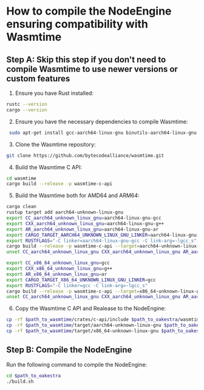 # How to compile the NodeEngine ensuring compatibility with Wasmtime

## Step A: Skip this step if you don't need to compile Wasmtime to use newer versions or custom features

1. Ensure you have Rust installed:
```bash
rustc --version
cargo --version
```

2. Ensure you have the necessary dependencies to compile Wasmtime:
```bash
 sudo apt-get install gcc-aarch64-linux-gnu binutils-aarch64-linux-gnu cmake
```


3. Clone the Wasmtime repository:
```bash
git clone https://github.com/bytecodealliance/wasmtime.git
```

4. Build the Wasmtime C API:
```bash
cd wasmtime
cargo build --release -p wasmtime-c-api
```

5. Build the Wasmtime both for AMD64 and ARM64:
```bash
cargo clean
rustup target add aarch64-unknown-linux-gnu
export CC_aarch64_unknown_linux_gnu=aarch64-linux-gnu-gcc        
export CXX_aarch64_unknown_linux_gnu=aarch64-linux-gnu-g++
export AR_aarch64_unknown_linux_gnu=aarch64-linux-gnu-ar
export CARGO_TARGET_AARCH64_UNKNOWN_LINUX_GNU_LINKER=aarch64-linux-gnu-gcc
export RUSTFLAGS="-C linker=aarch64-linux-gnu-gcc -C link-arg=-lgcc_s"
cargo build --release -p wasmtime-c-api --target=aarch64-unknown-linux-gnu
unset CC_aarch64_unknown_linux_gnu CXX_aarch64_unknown_linux_gnu AR_aarch64_unknown_linux_gnu CARGO_TARGET_AARCH64_UNKNOWN_LINUX_GNU_LINKER RUSTFLAGS

export CC_x86_64_unknown_linux_gnu=gcc
export CXX_x86_64_unknown_linux_gnu=g++
export AR_x86_64_unknown_linux_gnu=ar
export CARGO_TARGET_X86_64_UNKNOWN_LINUX_GNU_LINKER=gcc
export RUSTFLAGS="-C linker=gcc -C link-arg=-lgcc_s"
cargo build --release -p wasmtime-c-api --target=x86_64-unknown-linux-gnu
unset CC_aarch64_unknown_linux_gnu CXX_aarch64_unknown_linux_gnu AR_aarch64_unknown_linux_gnu CARGO_TARGET_AARCH64_UNKNOWN_LINUX_GNU_LINKER RUSTFLAGS

```

6. Copy the Wasmtime C API and Realease to the NodeEngine:
```bash
cp -rf $path_to_wasmtime/crates/c-api/include $path_to_oakestra/wasmtime-go/c-api
cp -rf $path_to_wasmtime/target/aarch64-unknown-linux-gnu $path_to_oakestra/wasmtime-go/target
cp -rf $path_to_wasmtime/target/x86_64-unknown-linux-gnu $path_to_oakestra/wasmtime-go/target
```

## Step B: Compile the NodeEngine

Run the following command to compile the NodeEngine:
```bash
cd $path_to_oakestra
./build.sh
```